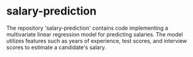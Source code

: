 # salary-prediction
The repository 'salary-prediction' contains code implementing a multivariate linear regression model for predicting salaries. The model utilizes features such as years of experience, test scores, and interview scores to estimate a candidate's salary.
